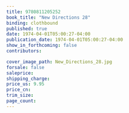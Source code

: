 ```yaml
---
title: 9780811205252
book_title: "New Directions 28"
binding: clothbound
published: true
date: 1974-04-01T05:00:27-04:00
publication_date: 1974-04-01T05:00:27-04:00
show_in_forthcoming: false
contributors:

cover_image_path: New_Directions_28.jpg
forsale: false
saleprice:
shipping_charge:
price_us: 9.95
price_cn:
trim_size:
page_count:
---
```


